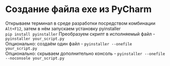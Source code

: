 # Создание файла exe из PyCharm
Открываем терминал в среде разработки посредством комбинации ``Alt+F12``, затем в нём запускаем установку pyinstaller  
`` pip install pyinstaller ``
Преобразуем скрипт в исполняемый файл - `` pyinstaller your_script.py``  
Опционально: создаём один файл - ``pyinstaller --onefile your_script.py``  
Опционально: скрываем дополнительно консоль - ``pyinstaller --onefile --noconsole your_script.py`` 
